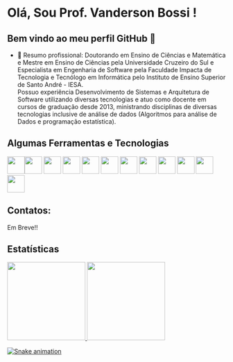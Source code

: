 # Olá, Sou Prof. Vanderson Bossi ! 
## Bem vindo ao meu perfil GitHub 👋

- 🔭 Resumo profissional: Doutorando em Ensino de Ciências e Matemática e Mestre em Ensino de Ciências pela Universidade Cruzeiro do Sul e 
  Especialista em Engenharia de Software pela Faculdade Impacta de Tecnologia e Tecnólogo em Informática pelo Instituto de Ensino Superior de Santo André - IESA.   
  Possuo experiência Desenvolvimento de Sistemas e Arquitetura de Software utilizando diversas tecnologias e atuo como docente em cursos de graduação desde 2013, 
  ministrando disciplinas de diversas tecnologias inclusive de análise de dados (Algoritmos para análise de Dados e programação estatística). 

## Algumas Ferramentas e Tecnologias

<img src="https://cdn.jsdelivr.net/gh/devicons/devicon/icons/git/git-original.svg" width="40" height="40"/><img src="https://cdn.jsdelivr.net/gh/devicons/devicon/icons/java/java-original.svg" width="40" height="40"/> <img src="https://cdn.jsdelivr.net/gh/devicons/devicon/icons/linux/linux-original.svg" width="40" height="40"/>
            <img src="https://cdn.jsdelivr.net/gh/devicons/devicon/icons/angularjs/angularjs-original.svg" width="40" height="40" />
            <img src="https://cdn.jsdelivr.net/gh/devicons/devicon/icons/nodejs/nodejs-original-wordmark.svg" width="40" height="40"/>
            <img src="https://cdn.jsdelivr.net/gh/devicons/devicon/icons/javascript/javascript-original.svg" width="40" height="40"/>
            <img src="https://cdn.jsdelivr.net/gh/devicons/devicon/icons/django/django-plain-wordmark.svg" width="40" height="40"/>
            <img src="https://cdn.jsdelivr.net/gh/devicons/devicon/icons/python/python-original-wordmark.svg" width="40" height="40"/>
            <img src="https://cdn.jsdelivr.net/gh/devicons/devicon/icons/dot-net/dot-net-original-wordmark.svg" width="40" height="40"/>
            <img src="https://cdn.jsdelivr.net/gh/devicons/devicon/icons/visualstudio/visualstudio-plain.svg" width="40" height="40"/>
            <img src="https://cdn.jsdelivr.net/gh/devicons/devicon/icons/amazonwebservices/amazonwebservices-original-wordmark.svg" width="40" height="40"/>
            <img src="https://cdn.jsdelivr.net/gh/devicons/devicon/icons/github/github-original-wordmark.svg" width="40" height="40"/>
            
## Contatos:

<div>
  Em Breve!!
</div>

## Estatísticas
<div>
<a href="https://github.com/Professor-Vanderson">
<img height="180em" src="https://github-readme-stats.vercel.app/api/top-langs/?username=Professor-Vanderson&layout=compact&langs_count=7&theme=dracula"/>
<img height="180em" src="https://github-readme-stats.vercel.app/api?username=Professor-Vanderson&show_icons=true&theme=dracula&include_all_commits=true&count_private=true"/>
</div>

![Snake animation](https://github.com/Professor-Vanderson/Professor-Vanderson/blob/output/github-contribution-grid-snake.svg)
